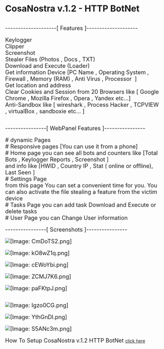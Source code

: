 <div class="post_body scaleimages" id="pid_3520513">

# CosaNostra v.1.2 - HTTP BotNet

<br>
<span style="font-size: large;" class="mycode_size">--------------------[ Features ]-------------------- </span><br>
<br>
<span style="font-size: large;" class="mycode_size">Keylogger </span><br>
<span style="font-size: large;" class="mycode_size">Clipper</span><br>
<span style="font-size: large;" class="mycode_size">Screenshot </span><br>
<span style="font-size: large;" class="mycode_size">Stealer Files (Photos , Docs , TXT)</span><br>
<span style="font-size: large;" class="mycode_size">Download and Execute (Loader) </span><br>
<span style="font-size: large;" class="mycode_size">Get information Device [PC Name , Operating System , Firewall , Memory (RAM) , Anti Virus , Processor&nbsp; ] </span><br>
<span style="font-size: large;" class="mycode_size">Get location and address</span><br>
<span style="font-size: large;" class="mycode_size">Clear Cookies and Session from 20 Browsers like [ Google Chrome , Mozilla Firefox , Opera , Yandex etc...]</span><br>
<span style="font-size: large;" class="mycode_size">Anti-Sandbox like [ wireshark , Process Hacker , TCPVIEW , virtualBox , sandboxie etc... ]</span><br>
<br>
<br>
<span style="font-size: large;" class="mycode_size">----------------[ WebPanel Features ]----------------&nbsp; </span><br>
<br>
<span style="font-size: large;" class="mycode_size"># dynamic Pages</span><br>
<span style="font-size: large;" class="mycode_size"># Responsive pages [You can use it from a phone]</span><br>
<span style="font-size: large;" class="mycode_size"># Home page you can see all bots and counters like [Total Bots , Keylogger Reports , Screenshot ]</span><br>
<span style="font-size: large;" class="mycode_size">and info like [HWID , Country IP , Stat ( online or offline), Last Seen ]</span><br>
<span style="font-size: large;" class="mycode_size"># Settings Page </span><br>
<span style="font-size: large;" class="mycode_size">from this page You can set a convenient time for you. You can also activate the file stealing a feature from the victim device</span><br>
<span style="font-size: large;" class="mycode_size"># Tasks Page you can add task Download and Execute or delete tasks </span><br>
<span style="font-size: large;" class="mycode_size"># User Page you can Change User information</span><br>
<br>
<span style="font-size: large;" class="mycode_size">----------------[ Screenshots ]----------------&nbsp; </span><br>
<br>
<span style="font-size: large;" class="mycode_size"><img loading="lazy" src="https://i.imgur.com/CmDoTS2.png" alt="[Image: CmDoTS2.png]" class="mycode_img modal_image" data-image-modal="https://i.imgur.com/CmDoTS2.png" data-image-modal-original="https://i.imgur.com/CmDoTS2.png" data-image-modal-safe="1"></span><br>
<br>
<span style="font-size: large;" class="mycode_size"><img loading="lazy" src="https://i.imgur.com/kO8wZ1q.png" alt="[Image: kO8wZ1q.png]" class="mycode_img modal_image" data-image-modal="https://i.imgur.com/kO8wZ1q.png" data-image-modal-original="https://i.imgur.com/kO8wZ1q.png" data-image-modal-safe="1"></span><br>
<br>
<span style="font-size: large;" class="mycode_size"><img loading="lazy" src="https://i.imgur.com/cEWoYbi.png" alt="[Image: cEWoYbi.png]" class="mycode_img modal_image" data-image-modal="https://i.imgur.com/cEWoYbi.png" data-image-modal-original="https://i.imgur.com/cEWoYbi.png" data-image-modal-safe="1"></span><br>
<br>
<span style="font-size: large;" class="mycode_size"><img loading="lazy" src="https://i.imgur.com/ZCMJ7K6.png" alt="[Image: ZCMJ7K6.png]" class="mycode_img modal_image" data-image-modal="https://i.imgur.com/ZCMJ7K6.png" data-image-modal-original="https://i.imgur.com/ZCMJ7K6.png" data-image-modal-safe="1"></span><br>
<br>
<span style="font-size: large;" class="mycode_size"><img loading="lazy" src="https://i.imgur.com/paFKtpJ.png" alt="[Image: paFKtpJ.png]" class="mycode_img modal_image" data-image-modal="https://i.imgur.com/paFKtpJ.png" data-image-modal-original="https://i.imgur.com/paFKtpJ.png" data-image-modal-safe="1"></span><br>
<br>
<br>
<span style="font-size: large;" class="mycode_size"><img loading="lazy" src="https://i.imgur.com/Igzo0CG.png" alt="[Image: Igzo0CG.png]" class="mycode_img modal_image" data-image-modal="https://i.imgur.com/Igzo0CG.png" data-image-modal-original="https://i.imgur.com/Igzo0CG.png" data-image-modal-safe="1"></span><br>
<br>
<span style="font-size: large;" class="mycode_size"><img loading="lazy" src="https://i.imgur.com/YthGnDl.png" alt="[Image: YthGnDl.png]" class="mycode_img modal_image" data-image-modal="https://i.imgur.com/YthGnDl.png" data-image-modal-original="https://i.imgur.com/YthGnDl.png" data-image-modal-safe="1"></span><br>
<br>
<span style="font-size: large;" class="mycode_size"><img loading="lazy" src="https://i.imgur.com/S5ANc3m.png" alt="[Image: S5ANc3m.png]" class="mycode_img modal_image" data-image-modal="https://i.imgur.com/S5ANc3m.png" data-image-modal-original="https://i.imgur.com/S5ANc3m.png" data-image-modal-safe="1"></span><br>
<br>
<span style="font-size: large;" class="mycode_size">How To Setup CosaNostra v.1.2 HTTP BotNet </span> <a href="https://t.me/th3darklyChannel" target="_blank" >click here</a><br>
  
<br>

</div>
